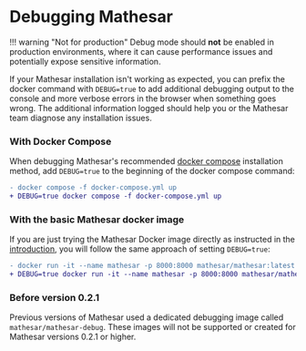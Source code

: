# Debugging Mathesar

!!! warning "Not for production"
    Debug mode should **not** be enabled in production environments, where it can cause performance issues and potentially expose sensitive information.

If your Mathesar installation isn't working as expected, you can prefix the docker command with `DEBUG=true` to add additional debugging output to the console and more verbose errors in the browser when something goes wrong. The additional information logged should help you or the Mathesar team diagnose any installation issues.

### With Docker Compose

When debugging Mathesar's recommended [docker compose](../administration/install-via-docker-compose.md) installation method, add `DEBUG=true` to the beginning of the docker compose command:

```diff
- docker compose -f docker-compose.yml up
+ DEBUG=true docker compose -f docker-compose.yml up
```

### With the basic Mathesar docker image

If you are just trying the Mathesar Docker image directly as instructed in the [introduction](../index.md#try-locally), you will follow the same approach of setting `DEBUG=true`:

```diff
- docker run -it --name mathesar -p 8000:8000 mathesar/mathesar:latest
+ DEBUG=true docker run -it --name mathesar -p 8000:8000 mathesar/mathesar:latest
```

### Before version 0.2.1

Previous versions of Mathesar used a dedicated debugging image called `mathesar/mathesar-debug`. These images will not be supported or created for Mathesar versions 0.2.1 or higher.
